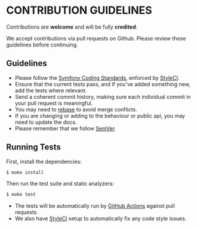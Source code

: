 # CONTRIBUTION GUIDELINES

Contributions are **welcome** and will be fully **credited**.

We accept contributions via pull requests on Github. Please review these guidelines before continuing.

## Guidelines

* Please follow the [Symfony Coding Standards](https://symfony.com/doc/current/contributing/code/standards.html), enforced by [StyleCI](https://styleci.io/).
* Ensure that the current tests pass, and if you've added something new, add the tests where relevant.
* Send a coherent commit history, making sure each individual commit in your pull request is meaningful.
* You may need to [rebase](https://git-scm.com/book/en/v2/Git-Branching-Rebasing) to avoid merge conflicts.
* If you are changing or adding to the behaviour or public api, you may need to update the docs.
* Please remember that we follow [SemVer](https://semver.org/).

## Running Tests

First, install the dependencies:

```bash
$ make install
```

Then run the test suite and static analyzers:

```bash
$ make test
```

* The tests will be automatically run by [GitHub Actions](https://github.com/features/actions) against pull requests.
* We also have [StyleCI](https://styleci.io/) setup to automatically fix any code style issues.
